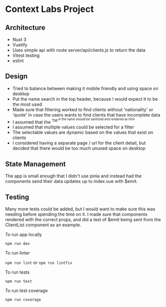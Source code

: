# Context Labs Project

## Architecture

- Nuxt 3
- Vuetify
- Uses simple api with route server/api/clients.js to return the data
- Vitest testing
- eslint

## Design

- Tried to balance between making it mobile friendly and using space on desktop
- Put the name search in the top header, because I would expect it to be the most used
- Made sure that filtering worked to find clients without 'nationality' or 'quote' in case the users wants to find
  clients that have incomplete data
- I assumed that the <sup>TM<sup> in the name should be sanitized and rendered as html
- I assumed that multiple values could be selected for a filter
- The selectable values are dynamic based on the values that exist on clients
- I considered having a separate page / url for the client detail, but decided that there would be too much unused
  space on desktop

## State Management
The app is small enough that I didn't use pinia and instead had the components send their data updates up to index.vue with
$emit.

## Testing

Many more tests could be added, but I would want to make sure this was needing before spending the time on it. I made
sure that components rendered with the correct props, and did a test of $emit being sent from the ClientList component
as an example.


To run app locally

`npm run dev`

To run linter

`npm run lint` or `npm run lintfix`

To run tests

`npm run test`

To run test coverage

`npm run coverage`



